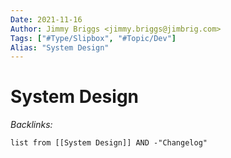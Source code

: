 ```yaml
---
Date: 2021-11-16
Author: Jimmy Briggs <jimmy.briggs@jimbrig.com>
Tags: ["#Type/Slipbox", "#Topic/Dev"]
Alias: "System Design"
---
```


# System Design

*Backlinks:*

```dataview
list from [[System Design]] AND -"Changelog"
```